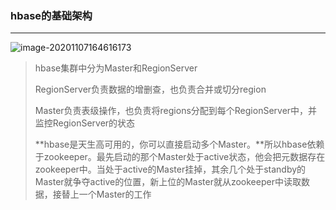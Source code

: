 ### hbase的基础架构

***

![image-20201107164616173](F:\学习笔记\hbase\image\hbase的不完整架构.png)

> hbase集群中分为Master和RegionServer
>
> RegionServer负责数据的增删查，也负责合并或切分region
>
> Master负责表级操作，也负责将regions分配到每个RegionServer中，并监控RegionServer的状态
>
> **hbase是天生高可用的，你可以直接启动多个Master。**所以hbase依赖于zookeeper。最先启动的那个Master处于active状态，他会把元数据存在zookeeper中。当处于active的Master挂掉，其余几个处于standby的Master就争夺active的位置，新上位的Master就从zookeeper中读取数据，接替上一个Master的工作

